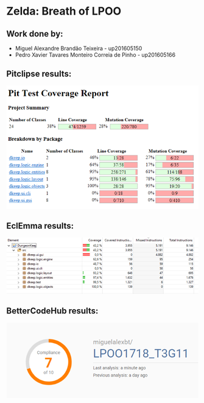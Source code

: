 # Zelda: Breath of LPOO

## Work done by:
- Miguel Alexandre Brandão Teixeira - up201605150
- Pedro Xavier Tavares Monteiro Correia de Pinho - up201605166

## Pitclipse results:

![Pitclipse](/res/lpoo_pit.png)

## EclEmma results:

![EclEmma](/res/lpoo_eclemma.png)

## BetterCodeHub results:

![BetterCodeHub](/res/lpoo_guidelines.png)
